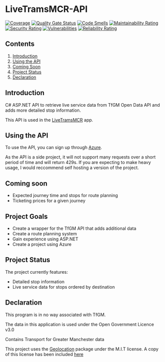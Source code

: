 # LiveTramsMCR-API

[![Coverage](https://sonarcloud.io/api/project_badges/measure?project=dave-t-c_TfGM-API-Wrapper&metric=coverage)](https://sonarcloud.io/summary/new_code?id=dave-t-c_TfGM-API-Wrapper)
[![Quality Gate Status](https://sonarcloud.io/api/project_badges/measure?project=dave-t-c_TfGM-API-Wrapper&metric=alert_status)](https://sonarcloud.io/summary/new_code?id=dave-t-c_TfGM-API-Wrapper)
[![Code Smells](https://sonarcloud.io/api/project_badges/measure?project=dave-t-c_TfGM-API-Wrapper&metric=code_smells)](https://sonarcloud.io/summary/new_code?id=dave-t-c_TfGM-API-Wrapper)
[![Maintainability Rating](https://sonarcloud.io/api/project_badges/measure?project=dave-t-c_TfGM-API-Wrapper&metric=sqale_rating)](https://sonarcloud.io/summary/new_code?id=dave-t-c_TfGM-API-Wrapper)
[![Security Rating](https://sonarcloud.io/api/project_badges/measure?project=dave-t-c_TfGM-API-Wrapper&metric=security_rating)](https://sonarcloud.io/summary/new_code?id=dave-t-c_TfGM-API-Wrapper)
[![Vulnerabilities](https://sonarcloud.io/api/project_badges/measure?project=dave-t-c_TfGM-API-Wrapper&metric=vulnerabilities)](https://sonarcloud.io/summary/new_code?id=dave-t-c_TfGM-API-Wrapper)
[![Reliability Rating](https://sonarcloud.io/api/project_badges/measure?project=dave-t-c_TfGM-API-Wrapper&metric=reliability_rating)](https://sonarcloud.io/summary/new_code?id=dave-t-c_TfGM-API-Wrapper)

## Contents
1. [Introduction](#introduction)
2. [Using the API](#using-the-api)
3. [Coming Soon](#coming-soon)
4. [Project Status](#project-status)
5. [Declaration](#declaration)


## Introduction
C# ASP.NET API to retrieve live service data from TfGM Open Data API and adds more detailed stop information.

This API is used in the [LiveTramsMCR](https://github.com/dave-t-c/LiveTramsMCR) app.

## Using the API
To use the API, you can sign up through [Azure](https://livetramsmcr-apim.developer.azure-api.net/).

As the API is a side project, it will not support many requests over a short period of time and will return 429s.
If you are expecting to make heavy usage, I would reccommend self hosting a version of the project. 

## Coming soon
- Expected journey time and stops for route planning
- Ticketing prices for a given journey

## Project Goals
- Create a wrapper for the TfGM API that adds additional data
- Create a route planning system
- Gain experience using ASP.NET
- Create a project using Azure

## Project Status
The project currently features:
- Detailed stop information
- Live service data for stops ordered by destination


## Declaration

This program is in no way associated with TfGM.

The data in this application is used under the Open Government Licence v3.0

Contains Transport for Greater Manchester data

This project uses the [Geolocation](https://www.nuget.org/packages/Geolocation/1.2.1) package under the M.I.T license. A copy of this license has been included [here](./Licenses/Geolocation.md)